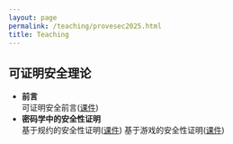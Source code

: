 ```yaml
---
layout: page
permalink: /teaching/provesec2025.html
title: Teaching
---
```


## 可证明安全理论

- **前言** \
  可证明安全前言([课件](/teachings/provesec-slides/1.intro.pdf))
- **密码学中的安全性证明** \
  基于规约的安全性证明([课件](/teachings/provesec-slides/2.Reduction.pdf))
  基于游戏的安全性证明([课件](/teachings/provesec-slides/3.Game.pdf))

<br>